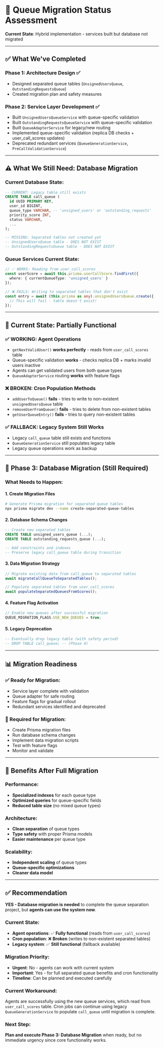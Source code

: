 # 🔄 Queue Migration Status Assessment

**Current State**: Hybrid implementation - services built but database not migrated

---

## ✅ **What We've Completed**

### **Phase 1**: Architecture Design ✅
- Designed separated queue tables (`UnsignedUsersQueue`, `OutstandingRequestsQueue`)
- Created migration plan and safety measures

### **Phase 2**: Service Layer Development ✅  
- Built `UnsignedUsersQueueService` with queue-specific validation
- Built `OutstandingRequestsQueueService` with queue-specific validation
- Built `QueueAdapterService` for legacy/new routing
- Implemented queue-specific validation (replica DB checks + user_call_scores updates)
- Deprecated redundant services (`QueueGenerationService`, `PreCallValidationService`)

---

## ⚠️ **What We Still Need: Database Migration**

### **Current Database State**:
```sql
-- CURRENT: Legacy table still exists
CREATE TABLE call_queue (
  id UUID PRIMARY KEY,
  user_id BIGINT,
  queue_type VARCHAR, -- 'unsigned_users' or 'outstanding_requests'
  priority_score INT,
  status VARCHAR,
  ...
);

-- MISSING: Separated tables not created yet
-- UnsignedUsersQueue table - DOES NOT EXIST
-- OutstandingRequestsQueue table - DOES NOT EXIST
```

### **Queue Services Current State**:
```typescript
// ✅ WORKS: Reading from user_call_scores
const userScore = await this.prisma.userCallScore.findFirst({
  where: { currentQueueType: 'unsigned_users' }
});

// ❌ FAILS: Writing to separated tables that don't exist
const entry = await (this.prisma as any).unsignedUsersQueue.create({
  // This will fail - table doesn't exist!
});
```

---

## 🔄 **Current State: Partially Functional**

### **✅ WORKING: Agent Operations**
- `getNextValidUser()` **works perfectly** - reads from `user_call_scores` table
- Queue-specific validation **works** - checks replica DB + marks invalid users inactive
- Agents can get validated users from both queue types
- `QueueAdapterService` routing **works** with feature flags

### **❌ BROKEN: Cron Population Methods**
- `addUserToQueue()` **fails** - tries to write to non-existent `unsignedUsersQueue` table
- `removeUserFromQueue()` **fails** - tries to delete from non-existent tables  
- `getUserQueueEntry()` **fails** - tries to query non-existent tables

### **✅ FALLBACK: Legacy System Still Works**
- Legacy `call_queue` table still exists and functions
- `QueueGenerationService` still populates legacy table
- Legacy queue operations work as backup

---

## 🎯 **Phase 3: Database Migration (Still Required)**

### **What Needs to Happen**:

#### **1. Create Migration Files**
```bash
# Generate Prisma migration for separated queue tables
npx prisma migrate dev --name create-separated-queue-tables
```

#### **2. Database Schema Changes**
```sql
-- Create new separated tables
CREATE TABLE unsigned_users_queue (...);
CREATE TABLE outstanding_requests_queue (...);

-- Add constraints and indexes
-- Preserve legacy call_queue table during transition
```

#### **3. Data Migration Strategy**
```typescript
// Migrate existing data from call_queue to separated tables
await migrateCallQueueToSeparatedTables();

// Populate separated tables from user_call_scores  
await populateSeparatedQueuesFromScores();
```

#### **4. Feature Flag Activation**
```typescript
// Enable new queues after successful migration
QUEUE_MIGRATION_FLAGS.USE_NEW_QUEUES = true;
```

#### **5. Legacy Deprecation**
```sql
-- Eventually drop legacy table (with safety period)
-- DROP TABLE call_queue; -- (Phase 4)
```

---

## 📊 **Migration Readiness**

### **✅ Ready for Migration**:
- Service layer complete with validation
- Queue adapter for safe routing
- Feature flags for gradual rollout
- Redundant services identified and deprecated

### **🔧 Required for Migration**:
- Create Prisma migration files
- Run database schema changes
- Implement data migration scripts
- Test with feature flags
- Monitor and validate

---

## 🚀 **Benefits After Full Migration**

### **Performance**:
- **Specialized indexes** for each queue type
- **Optimized queries** for queue-specific fields
- **Reduced table size** (no mixed queue types)

### **Architecture**:
- **Clean separation** of queue types
- **Type safety** with proper Prisma models
- **Easier maintenance** per queue type

### **Scalability**:
- **Independent scaling** of queue types
- **Queue-specific optimizations**
- **Cleaner data model**

---

## ✅ **Recommendation**

**YES - Database migration is needed** to complete the queue separation project, but **agents can use the system now**.

### **Current State**: 
- **Agent operations**: ✅ **Fully functional** (reads from `user_call_scores`)
- **Cron population**: ❌ **Broken** (writes to non-existent separated tables)
- **Legacy system**: ✅ **Still functional** (fallback available)

### **Migration Priority**: 
- **Urgent**: No - agents can work with current system
- **Important**: Yes - for full separated queue benefits and cron functionality
- **Timeline**: Can be planned and executed carefully

### **Current Workaround**:
Agents are successfully using the new queue services, which read from `user_call_scores` table. Cron jobs can continue using legacy `QueueGenerationService` to populate `call_queue` until migration is complete.

### **Next Step**: 
**Plan and execute Phase 3: Database Migration** when ready, but no immediate urgency since core functionality works. 